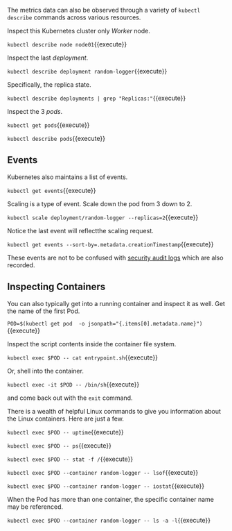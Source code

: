 The metrics data can also be observed through a variety of `kubectl describe` commands across various resources.

Inspect this Kubernetes cluster only _Worker_ node.

`kubectl describe node node01`{{execute}}

Inspect the last _deployment_.

`kubectl describe deployment random-logger`{{execute}}

Specifically, the replica state.

`kubectl describe deployments | grep "Replicas:"`{{execute}}

Inspect the 3 _pods_.

`kubectl get pods`{{execute}}

`kubectl describe pods`{{execute}}

## Events ##

Kubernetes also maintains a list of events.

`kubectl get events`{{execute}}

Scaling is a type of event. Scale down the pod from 3 down to 2.

`kubectl scale deployment/random-logger --replicas=2`{{execute}}

Notice the last event will reflectthe scaling request.

`kubectl get events --sort-by=.metadata.creationTimestamp`{{execute}}

These events are not to be confused with [security audit logs](https://kubernetes.io/docs/tasks/debug-application-cluster/audit/) which are also recorded.

## Inspecting Containers ##

You can also typically get into a running container and inspect it as well. Get the name of the first Pod.

`POD=$(kubectl get pod  -o jsonpath="{.items[0].metadata.name}")`{{execute}}

Inspect the script contents inside the container file system.

`kubectl exec $POD -- cat entrypoint.sh`{{execute}}

Or, shell into the container.

`kubectl exec -it $POD -- /bin/sh`{{execute}}

and come back out with the `exit` command.

There is a wealth of helpful Linux commands to give you information about the Linux containers. Here are just a few.

`kubectl exec $POD -- uptime`{{execute}}

`kubectl exec $POD -- ps`{{execute}}

`kubectl exec $POD -- stat -f /`{{execute}}

`kubectl exec $POD --container random-logger -- lsof`{{execute}}

`kubectl exec $POD --container random-logger -- iostat`{{execute}}

When the Pod has more than one container, the specific container name may be referenced.

`kubectl exec $POD --container random-logger -- ls -a -l`{{execute}}
